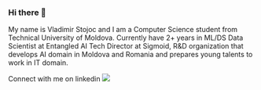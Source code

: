 ### Hi there 👋

My name is Vladimir Stojoc and I am a Computer Science student from Technical University of Moldova.
Currently have 2+ years in ML/DS 
Data Scientist at Entangled AI
Tech Director at Sigmoid, R&D organization that develops AI domain in Moldova and Romania and prepares young talents to work in IT domain.

Connect with me on linkedin
<a href = 'https://www.linkedin.com/in/vladimir-stojoc-a5789a1ba/'><img src='https://pngmind.com/wp-content/uploads/2019/08/Linkedin-Png.png'></a>
<!--
**tokyo-s/tokyo-s** is a ✨ _special_ ✨ repository because its `README.md` (this file) appears on your GitHub profile.

Here are some ideas to get you started:

- 🔭 I’m currently working on ...
- 🌱 I’m currently learning ...
- 👯 I’m looking to collaborate on ...
- 🤔 I’m looking for help with ...
- 💬 Ask me about ...
- 📫 How to reach me: ...
- 😄 Pronouns: ...
- ⚡ Fun fact: ...
-->
